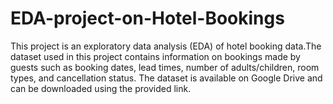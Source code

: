 # EDA-project-on-Hotel-Bookings
This project is an exploratory data analysis (EDA) of hotel booking data.The dataset used in this project contains information on bookings made by guests such as booking dates, lead times, number of adults/children, room types, and cancellation status. The dataset is available on Google Drive and can be downloaded using the provided link.
